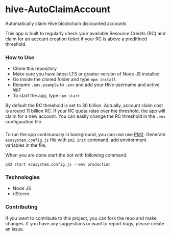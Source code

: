 # hive-AutoClaimAccount
Automatically claim Hive blockchain discounted accounts  

This app is built to regularly check your available Resource Credits (RC) and claim for an account creation ticket if your RC is above a predifined threshold.

### How to Use

- Clone this repository
- Make sure you have latest LTS or greater version of Node JS installed
- Go inside the cloned folder and type `npm install`
- Rename `.env.example` to `.env` and add your Hive username and active  WIF
- To start the app, type `npm start`

By default the RC threshold is set to 30 billion. Actually, account claim cost is around 11 billion RC.
If your RC quota raise over the threshold, the app will claim for a new account.
You can easily change the RC threshold in the `.env` configuration file.

### 
To run the app continuously in background, you can use use [PM2](https://pm2.io/). 
Generate `ecosystem.config.js` file with `pm2 init` command, add environment variables in the file.

When you are done start the bot with following command.

`pm2 start ecosystem.config.js --env production`

### Technologies
- Node JS
- dSteem

### Contributing

If you want to contribute to this project, you can  fork the repo and make changes. If you have any suggestions or want to report bugs, please create an issue.